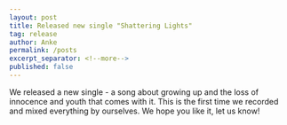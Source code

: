 ```yaml
---
layout: post
title: Released new single "Shattering Lights"
tag: release
author: Anke
permalink: /posts
excerpt_separator: <!--more-->
published: false
---
```

We released a new single - a song about growing up and the loss of innocence and youth that comes with it. This is the first time we recorded and mixed 
everything by ourselves. We hope you like it, let us know!

<Link>
<!--more-->
